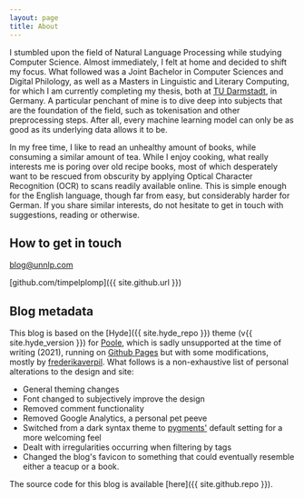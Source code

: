```yaml
---
layout: page
title: About
---
```


I stumbled upon the field of Natural Language Processing while studying Computer Science. Almost immediately, I felt at home and decided to shift my focus. What followed was a Joint Bachelor in Computer Sciences and Digital Philology, as well as a Masters in Linguistic and Literary Computing, for which I am currently completing my thesis, both at [TU Darmstadt](https://www.tu-darmstadt.de/index.en.jsp), in Germany.
A particular penchant of mine is to dive deep into subjects that are the foundation of the field, such as tokenisation and other preprocessing steps. After all, every machine learning model can only be as good as its underlying data allows it to be. 

In my free time, I like to read an unhealthy amount of books, while consuming a similar amount of tea. While I enjoy cooking, what really interests me is poring over old recipe books, most of which desperately want to be rescued from obscurity by applying Optical Character Recognition (OCR) to scans readily available online. This is simple enough for the English language, though far from easy, but considerably harder for German. If you share similar interests, do not hesitate to get in touch with suggestions, reading or otherwise.

## How to get in touch

blog@unnlp.com
  
[github.com/timpelplomp]({{ site.github.url }})  


## Blog metadata

This blog is based on the [Hyde]({{ site.hyde_repo }}) theme (v{{ site.hyde_version }}) for [Poole](http://getpoole.com), which is sadly unsupported at the time of writing (2021), running on [Github Pages](https://pages.github.com) but with some modifications, mostly by [frederikaverpil](https://github.com/fredrikaverpil/fredrikaverpil.github.io). 
What follows is a non-exhaustive list of personal alterations to the design and site:

- General theming changes
- Font changed to subjectively improve the design
- Removed comment functionality
- Removed Google Analytics, a personal pet peeve
- Switched from a dark syntax theme to [pygments'](https://pygments.org/) default setting for a more welcoming feel
- Dealt with irregularities occurring when filtering by tags
- Changed the blog's favicon to something that could eventually resemble either a teacup or a book.

The source code for this blog is available [here]({{ site.github.repo }}).
